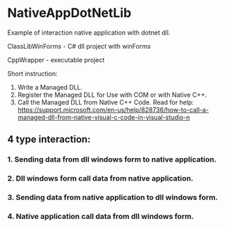 # NativeAppDotNetLib

Example of interaction native application with dotnet dll.

ClassLibWinForms - C# dll project with winForms

CppWrapper - executable project  

Short instruction:
  1. Write a Managed DLL.
  2. Register the Managed DLL for Use with COM or with Native C++.
  3. Call the Managed DLL from Native C++ Code.
Read for help: https://support.microsoft.com/en-us/help/828736/how-to-call-a-managed-dll-from-native-visual-c-code-in-visual-studio-n 

## 4 type interaction:
### 1. Sending data from dll windows form to native application. 
### 2. Dll windows form call data from native application.
### 3. Sending data from native application to dll windows form.
### 4. Native application call data from dll windows form.
